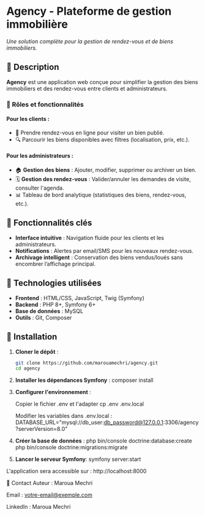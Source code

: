# Agency - Plateforme de gestion immobilière

*Une solution complète pour la gestion de rendez-vous et de biens immobiliers.*

## 📌 Description
**Agency** est une application web conçue pour simplifier la gestion des biens immobiliers et des rendez-vous entre clients et administrateurs.  

### 👥 Rôles et fonctionnalités
#### **Pour les clients** :
- 📅 Prendre rendez-vous en ligne pour visiter un bien publié.
- 🔍 Parcourir les biens disponibles avec filtres (localisation, prix, etc.).

#### **Pour les administrateurs** :
- 🏠 **Gestion des biens** : Ajouter, modifier, supprimer ou archiver un bien.
- 🗓️ **Gestion des rendez-vous** : Valider/annuler les demandes de visite, consulter l'agenda.
- 📊 Tableau de bord analytique (statistiques des biens, rendez-vous, etc.).

## 🌟 Fonctionnalités clés
- **Interface intuitive** : Navigation fluide pour les clients et les administrateurs.
- **Notifications** : Alertes par email/SMS pour les nouveaux rendez-vous.
- **Archivage intelligent** : Conservation des biens vendus/loués sans encombrer l’affichage principal.

## 🚀 Technologies utilisées
- **Frontend** : HTML/CSS, JavaScript, Twig (Symfony)
- **Backend** : PHP 8+, Symfony 6+
- **Base de données** : MySQL
- **Outils** : Git, Composer

## 🔧 Installation
1. **Cloner le dépôt** :
   ```bash
   git clone https://github.com/marouamechri/agency.git
   cd agency
   
2. **Installer les dépendances Symfony** :
   composer install
   
3. **Configurer l'environnement** :
   
   Copier le fichier .env et l'adapter 
      cp .env .env.local
   
   Modifier les variables dans .env.local :
   DATABASE_URL="mysql://db_user:db_password@127.0.0.1:3306/agency?serverVersion=8.0"
   
5. **Créer la base de données** :
   php bin/console doctrine:database:create
   php bin/console doctrine:migrations:migrate

6. **Lancer le serveur Symfony**:
   symfony server:start
   
L'application sera accessible sur : http://localhost:8000

📧 Contact
Auteur : Maroua Mechri

Email : votre-email@exemple.com

LinkedIn : Maroua Mechri
